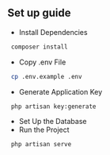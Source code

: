 ## Set up guide
- Install Dependencies
```bash
 composer install
```
- Copy .env File
```bash
 cp .env.example .env
```
- Generate Application Key
```bash
 php artisan key:generate
```
- Set Up the Database
- Run the Project
```bash
 php artisan serve
```
